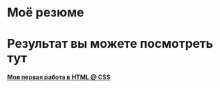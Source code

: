 # Моё резюме

# Результат вы можете посмотреть тут

**[Моя первая работа в HTML @ CSS](https://semenraisman.github.io/resumeSent/)** 
